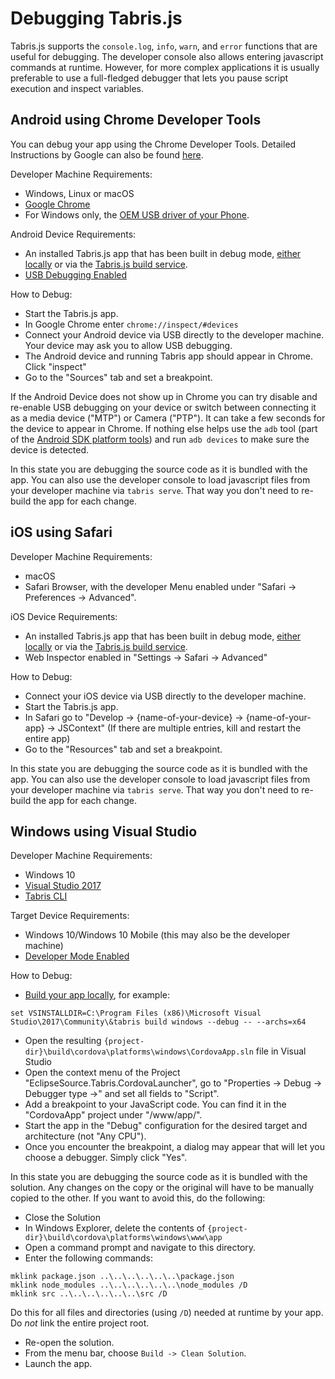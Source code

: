 ---
---
# Debugging Tabris.js

Tabris.js supports the `console.log`, `info`, `warn`, and `error` functions that are useful for debugging. The developer console also allows entering javascript commands at runtime. However, for more complex applications it is usually preferable to use a full-fledged debugger that lets you pause script execution and inspect variables.

## Android using Chrome Developer Tools

You can debug your app using the Chrome Developer Tools. Detailed Instructions by Google can also be found [here](https://developers.google.com/web/tools/chrome-devtools/remote-debugging/).

Developer Machine Requirements:

* Windows, Linux or macOS
* [Google Chrome](https://www.google.com/chrome/browser/desktop/index.html)
* For Windows only, the [OEM USB driver of your Phone](https://developer.android.com/tools/extras/oem-usb.html).

Android Device Requirements:

* An installed Tabris.js app that has been built in debug mode, [either locally](./build.md#local-build) or via the [Tabris.js build service](./build.md#build-service).
* [USB Debugging Enabled](https://developer.android.com/studio/debug/dev-options.html)

How to Debug:

* Start the Tabris.js app.
* In Google Chrome enter `chrome://inspect/#devices`
* Connect your Android device via USB directly to the developer machine. Your device may ask you to allow USB debugging.
* The Android device and running Tabris app should appear in Chrome. Click "inspect"
* Go to the "Sources" tab and set a breakpoint.

If the Android Device does not show up in Chrome you can try disable and re-enable USB debugging on your device or switch between connecting it as a media device ("MTP") or Camera ("PTP"). It can take a few seconds for the device to appear in Chrome. If nothing else helps use the `adb` tool (part of the [Android SDK platform tools]((https://developer.android.com/studio/releases/platform-tools.html))) and run `adb devices` to make sure the device is detected.

In this state you are debugging the source code as it is bundled with the app. You can also use the developer console to load javascript files from your developer machine via `tabris serve`. That way you don't need to re-build the app for each change.

## iOS using Safari

Developer Machine Requirements:

* macOS
* Safari Browser, with the developer Menu enabled under "Safari -> Preferences -> Advanced".

iOS Device Requirements:

* An installed Tabris.js app that has been built in debug mode, [either locally](./build.md#local-build) or via the [Tabris.js build service](./build.md#build-service).
* Web Inspector enabled in "Settings -> Safari -> Advanced"

How to Debug:

* Connect your iOS device via USB directly to the developer machine.
* Start the Tabris.js app.
* In Safari go to "Develop -> \{name-of-your-device} -> \{name-of-your-app} -> JSContext" (If there are multiple entries, kill and restart the entire app)
* Go to the "Resources" tab and set a breakpoint.

In this state you are debugging the source code as it is bundled with the app. You can also use the developer console to load javascript files from your developer machine via `tabris serve`. That way you don't need to re-build the app for each change.

## Windows using Visual Studio

Developer Machine Requirements:

* Windows 10
* [Visual Studio 2017](https://www.visualstudio.com/de/downloads/)
* [Tabris CLI](https://tabrisjs.com/documentation/latest/getting-started.html#set-up-your-development-machine)

Target Device Requirements:

* Windows 10/Windows 10 Mobile (this may also be the developer machine)
* [Developer Mode Enabled](https://docs.microsoft.com/en-us/windows/uwp/get-started/enable-your-device-for-development)

How to Debug:

* [Build your app locally](https://tabrisjs.com/documentation/latest/windows-support.html#building-an-app), for example:

`set VSINSTALLDIR=C:\Program Files (x86)\Microsoft Visual Studio\2017\Community\&tabris build windows --debug -- --archs=x64`

* Open the resulting `{project-dir}\build\cordova\platforms\windows\CordovaApp.sln` file in Visual Studio
* Open the context menu of the Project "EclipseSource.Tabris.CordovaLauncher", go to "Properties -> Debug -> Debugger type ->" and set all fields to "Script".
* Add a breakpoint to your JavaScript code. You can find it in the "CordovaApp" project under "/www/app/".
* Start the app in the "Debug" configuration for the desired target and architecture (not "Any CPU").
* Once you encounter the breakpoint, a dialog may appear that will let you choose a debugger. Simply click "Yes".

In this state you are debugging the source code as it is bundled with the solution. Any changes on the copy or the original will have to be manually copied to the other. If you want to avoid this, do the following:

* Close the Solution
* In Windows Explorer, delete the contents of `{project-dir}\build\cordova\platforms\windows\www\app`
* Open a command prompt and navigate to this directory.
* Enter the following commands:

```shell
mklink package.json ..\..\..\..\..\..\package.json
mklink node_modules ..\..\..\..\..\..\node_modules /D
mklink src ..\..\..\..\..\..\src /D
```

Do this for all files and directories (using `/D`) needed at runtime by your app. Do _not_ link the entire project root.

* Re-open the solution.
* From the menu bar, choose `Build -> Clean Solution`.
* Launch the app.
